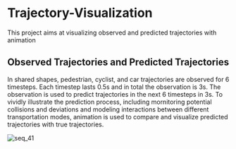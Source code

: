 # Trajectory-Visualization
This project aims at visualizing observed and predicted trajectories with animation

## Observed Trajectories and Predicted Trajectories
In shared shapes, pedestrian, cyclist, and car trajectories are observed for 6 timesteps. Each timestep lasts 0.5s and in total the observation is 3s. The observation is used to predict trajectories in the next 6 timesteps in 3s. To vividly illustrate the prediction process, including mornitoring potential collisions and deviations and modeling interactions between different transportation modes, animation is used to compare and visualize predicted trajectories with true trajectories. 

![seq_41](https://user-images.githubusercontent.com/17293837/30251856-725980b2-9668-11e7-8072-11e249fb77d2.gif)
